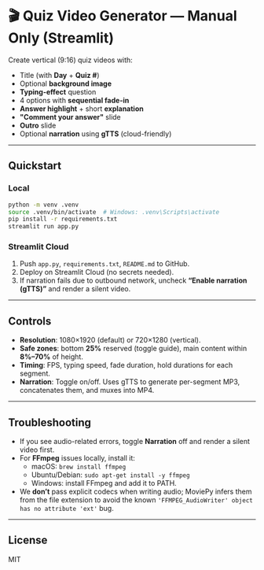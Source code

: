 # 🎬 Quiz Video Generator — Manual Only (Streamlit)

Create vertical (9:16) quiz videos with:
- Title (with **Day** + **Quiz #**)
- Optional **background image**
- **Typing-effect** question
- 4 options with **sequential fade-in**
- **Answer highlight** + short **explanation**
- **"Comment your answer"** slide
- **Outro** slide
- Optional **narration** using **gTTS** (cloud-friendly)

---

## Quickstart

### Local
```bash
python -m venv .venv
source .venv/bin/activate  # Windows: .venv\Scripts\activate
pip install -r requirements.txt
streamlit run app.py
```

### Streamlit Cloud
1. Push `app.py`, `requirements.txt`, `README.md` to GitHub.
2. Deploy on Streamlit Cloud (no secrets needed).
3. If narration fails due to outbound network, uncheck **“Enable narration (gTTS)”** and render a silent video.

---

## Controls
- **Resolution**: 1080×1920 (default) or 720×1280 (vertical).
- **Safe zones**: bottom **25%** reserved (toggle guide), main content within **8%–70%** of height.
- **Timing**: FPS, typing speed, fade duration, hold durations for each segment.
- **Narration**: Toggle on/off. Uses gTTS to generate per-segment MP3, concatenates them, and muxes into MP4.

---

## Troubleshooting
- If you see audio-related errors, toggle **Narration** off and render a silent video first.
- For **FFmpeg** issues locally, install it:
  - macOS: `brew install ffmpeg`
  - Ubuntu/Debian: `sudo apt-get install -y ffmpeg`
  - Windows: install FFmpeg and add it to PATH.
- We **don’t** pass explicit codecs when writing audio; MoviePy infers them from the file extension to avoid the known `'FFMPEG_AudioWriter' object has no attribute 'ext'` bug.

---

## License
MIT
